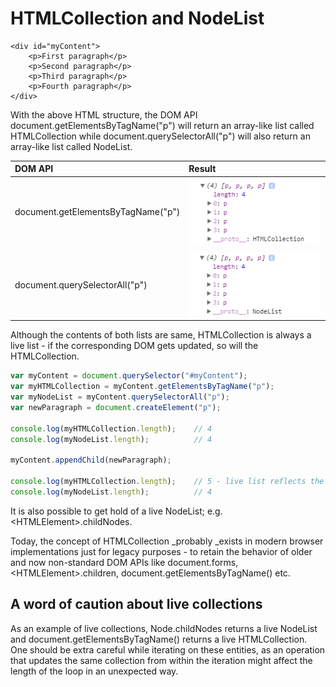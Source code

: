 # HTMLCollection and NodeList

```
<div id="myContent">
    <p>First paragraph</p>
    <p>Second paragraph</p>
    <p>Third paragraph</p>
    <p>Fourth paragraph</p>
</div>
```

With the above HTML structure, the DOM API document.getElementsByTagName\("p"\) will return an array-like list called HTMLCollection while document.querySelectorAll\("p"\) will also return an array-like list called NodeList.

| DOM API | Result |
| :--- | :--- |
| document.getElementsByTagName\("p"\) | ![](/assets/HTMLCollection.png) |
|  |  |
| document.querySelectorAll\("p"\) | ![](/assets/NodeList.png) |

Although the contents of both lists are same, HTMLCollection is always a live list - if the corresponding DOM gets updated, so will the HTMLCollection.

```js
var myContent = document.querySelector("#myContent");
var myHTMLCollection = myContent.getElementsByTagName("p");
var myNodeList = myContent.querySelectorAll("p");
var newParagraph = document.createElement("p");

console.log(myHTMLCollection.length);    // 4
console.log(myNodeList.length);          // 4

myContent.appendChild(newParagraph);

console.log(myHTMLCollection.length);    // 5 - live list reflects the current state of DOM
console.log(myNodeList.length);          // 4
```

It is also possible to get hold of a live NodeList; e.g. &lt;HTMLElement&gt;.childNodes.

Today, the concept of HTMLCollection \_probably \_exists in modern browser implementations just for legacy purposes - to retain the behavior of older and now non-standard DOM APIs like document.forms, &lt;HTMLElement&gt;.children, document.getElementsByTagName\(\) etc.

## A word of caution about live collections

As an example of live collections, Node.childNodes returns a live NodeList and document.getElementsByTagName\(\) returns a live HTMLCollection. One should be extra careful while iterating on these entities, as an operation that updates the same collection from within the iteration might affect the length of the loop in an unexpected way.

